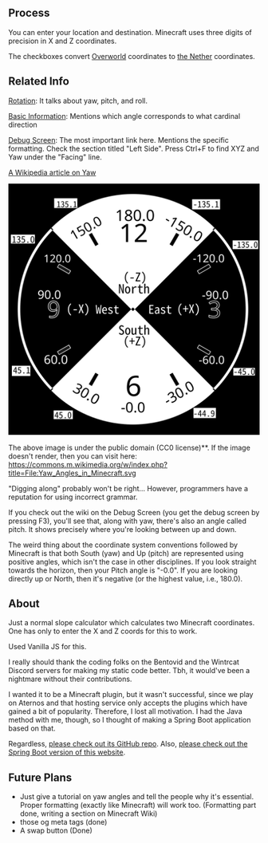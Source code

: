## Process

You can enter your location and destination. Minecraft uses three digits of precision in X and Z coordinates.

The checkboxes convert [Overworld](https://minecraft.wiki/w/Overworld) coordinates to [the Nether](https://minecraft.wiki/w/The_Nether) coordinates.

## Related Info

[Rotation](https://minecraft.wiki/w/Rotation): It talks about yaw, pitch, and roll.

[Basic Information](https://minecraft.wiki/w/Chunk_format/Entity/Rotation_(yaw)): Mentions which angle corresponds to what cardinal direction

[Debug Screen](https://minecraft.wiki/w/Debug_screen#Left_side): The most important link here. Mentions the specific formatting. Check the section titled "Left Side". Press Ctrl+F to find XYZ and Yaw under the "Facing" line.

[A Wikipedia article on Yaw](https://en.wikipedia.org/wiki/Yaw_(rotation))

![A circular diagram showing yaw angles in degrees mapped to clock positions, with labelled cardinal directions (North, South, East, West) and axis notations (+X, -X, +Z, -Z).](https://github.com/FlyingSaturn/yawcalc/raw/refs/heads/main/yaw-angles.svg)

The above image is under the public domain (CC0 license)**. If the image doesn't render, then you can visit here: https://commons.m.wikimedia.org/w/index.php?title=File:Yaw_Angles_in_Minecraft.svg

"Digging along" probably won't be right... However, programmers have a reputation for using incorrect grammar.

If you check out the wiki on the Debug Screen (you get the debug screen by pressing F3), you'll see that, along with yaw, there's also an angle called pitch. It shows precisely where you're looking between up and down.

The weird thing about the coordinate system conventions followed by Minecraft is that both South (yaw) and Up (pitch) are represented using positive angles, which isn't the case in other disciplines. If you look straight towards the horizon, then your Pitch angle is "-0.0". If you are looking directly up or North, then it's negative (or the highest value, i.e., 180.0).

## About

Just a normal slope calculator which calculates two Minecraft coordinates. One has only to enter the X and Z coords for this to work. 

Used Vanilla JS for this.

I really should thank the coding folks on the Bentovid and the Wintrcat Discord servers for making my static code better. Tbh, it would've been a nightmare without their contributions.

I wanted it to be a Minecraft plugin, but it wasn't successful, since we play on Aternos and that hosting service only accepts the plugins which have gained a bit of popularity. Therefore, I lost all motivation. I had the Java method with me, though, so I thought of making a Spring Boot application based on that.

Regardless, [please check out its GitHub repo](https://github.com/FlyingSaturn/yaw-calculator). Also, [please check out the Spring Boot version of this website](https://github.com/FlyingSaturn/yawcalc-web).



## Future Plans

- Just give a tutorial on yaw angles and tell the people why it's essential. Proper formatting (exactly like Minecraft) will work too. (Formatting part done, writing a section on Minecraft Wiki)
- those og meta tags (done)
- A swap button (Done)
